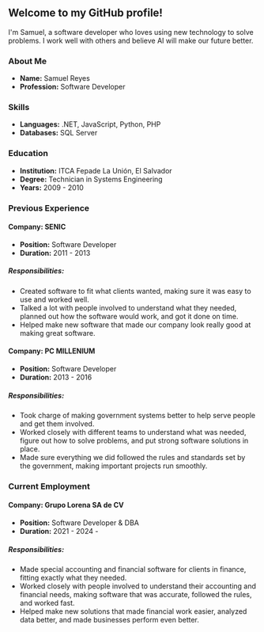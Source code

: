 ## Welcome to my GitHub profile!

I'm Samuel, a software developer who loves using new technology to solve problems. I work well with others and believe AI will make our future better.

### About Me
- **Name:** Samuel Reyes
- **Profession:** Software Developer

### Skills
- **Languages:** .NET, JavaScript, Python, PHP
- **Databases:** SQL Server

### Education
- **Institution:** ITCA Fepade La Unión, El Salvador
- **Degree:** Technician in Systems Engineering
- **Years:** 2009 - 2010

### Previous Experience

#### Company: SENIC
- **Position:** Software Developer
- **Duration:** 2011 - 2013

##### Responsibilities:
- Created software to fit what clients wanted, making sure it was easy to use and worked well.
- Talked a lot with people involved to understand what they needed, planned out how the software would work, and got it done on time.
- Helped make new software that made our company look really good at making great software.


#### Company: PC MILLENIUM
- **Position:** Software Developer
- **Duration:** 2013 - 2016

##### Responsibilities:
- Took charge of making government systems better to help serve people and get them involved.
- Worked closely with different teams to understand what was needed, figure out how to solve problems, and put strong software solutions in place.
- Made sure everything we did followed the rules and standards set by the government, making important projects run smoothly.



### Current Employment

#### Company: Grupo Lorena SA de CV
- **Position:** Software Developer & DBA
- **Duration:** 2021 - 2024 -

##### Responsibilities:
- Made special accounting and financial software for clients in finance, fitting exactly what they needed.
- Worked closely with people involved to understand their accounting and financial needs, making software that was accurate, followed the rules, and worked fast.
- Helped make new solutions that made financial work easier, analyzed data better, and made businesses perform even better.


